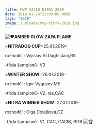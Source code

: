 ```yaml
---
title: MVP CACIB NITRA 2019
date: 2019-01-26T23:00:00.000Z
tags: "2019"
image: /uploads/mvp-nitra-2019.jpg
---
```

<!--StartFragment-->

![❤️](https://static.xx.fbcdn.net/images/emoji.php/v9/t6c/1/16/2764.png)**AMBER GLOW ZAFA FLAME**

\=**NITRADOG CUP**=25.01.2019=

rozhodčí : Vojislav Al Daghistani,RS

\-třída šampionů- V3

\=**WINTER SHOW**=26.01.2019=

rozhodčí : Igor Vyguzov,ME

\-třída šampionů- V2, res.CAC

\=**NITRA WINNER SHOW**=27.01.2019=

rozhodčí : Olga Dolejšová,CZ

\-třída šampionů- V1, CAC, CACIB, BOB ![🏆](https://static.xx.fbcdn.net/images/emoji.php/v9/tbe/1/16/1f3c6.png)

<!--EndFragment-->